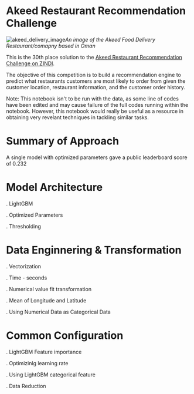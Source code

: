 # Akeed Restaurant Recommendation Challenge

![akeed_delivery_image](https://user-images.githubusercontent.com/32022955/165751437-abe0168e-9fe0-49f1-a8f9-a09d08e02313.png)*An image of the Akeed Food Delivery Restaurant/comapny based in Oman*


This is the 30th place solution to the [Akeed Restaurant Recommendation Challenge on ZINDI](https://zindi.africa/competitions/akeed-restaurant-recommendation-challenge/leaderboard). 

The objective of this competition is to build a recommendation engine to predict what restaurants customers are most likely to order from given the customer location, restaurant information, and the customer order history.

Note: This notebook isn't to be run with the data, as some line of codes have been edited and may cause failure of the full codes running within the notebook. However, this notebook would really be useful as a resource in obtaining very revelant techniques in tackling similar tasks. 


# Summary of Approach
A single model with optimized parameters gave a public leaderboard score of 0.232


# Model Architecture

. LightGBM

. Optimized Parameters

. Thresholding


# Data Enginnering & Transformation

. Vectorization

. Time - seconds

. Numerical value fit transformation

. Mean of Longitude and Latitude

. Using Numerical Data as Categorical Data


# Common Configuration

. LightGBM Feature importance 

. Optimizinlg learning rate

. Using LightGBM categorical feature

. Data Reduction


